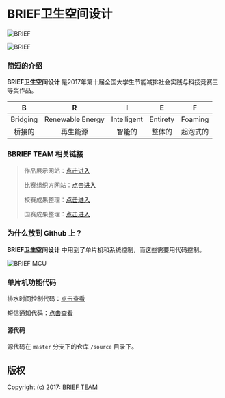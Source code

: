 # BRIEF卫生空间设计

![BRIEF](https://img.shields.io/badge/BRIEF-brief.nousbuiuld.org-619AD5)

![BRIEF](http://brief.nousbuild.org/assets/images/logo.svg)

### 简短的介绍

**BRIEF卫生空间设计** 是2017年第十届全国大学生节能减排社会实践与科技竞赛三等奖作品。

|    B     |        R         |      I      |    E     |    F     |
| :------: | :--------------: | :---------: | :------: | :------: |
| Bridging | Renewable Energy | Intelligent | Entirety | Foaming  |
|  桥接的  |     再生能源     |   智能的    |  整体的  | 起泡式的 |

### BBRIEF TEAM 相关链接

> 作品展示网站：[点击进入](https://brief.nousbuild.org)
>
> 比赛组织方网站：[点击进入](http://jienengjianpai.org/Article.asp?ID=168)
>
> 校赛成果整理：[点击进入](https://www.nousbuild.org/sanews/brief/)
>
> 国赛成果整理：[点击进入](https://www.nousbuild.org/sanews/brief-national-competition/)

### 为什么放到 Github 上？

**BRIEF卫生空间设计** 中用到了单片机和系统控制，而这些需要用代码控制。

![BRIEF MCU](https://brief.nousbuild.org/assets/images/brief-mcu-banner.jpg)

### 单片机功能代码

排水时间控制代码：[点击查看](https://brief.nousbuild.org/demo/time-control.html)

短信通知代码：[点击查看](https://brief.nousbuild.org/demo/sms.html)

#### 源代码

源代码在 `master` 分支下的仓库 `/source` 目录下。

## 版权

Copyright (c) 2017: [BRIEF TEAM](http://brief.nousbuild.org/)

